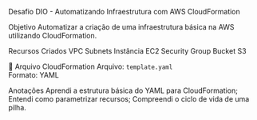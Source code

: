 Desafio DIO - Automatizando Infraestrutura com AWS CloudFormation

 Objetivo
Automatizar a criação de uma infraestrutura básica na AWS utilizando CloudFormation.
 
 Recursos Criados
 VPC
Subnets
Instância EC2
Security Group
Bucket S3

🧱 Arquivo CloudFormation
Arquivo: `template.yaml`  
Formato: YAML

Anotações
Aprendi a estrutura básica do YAML para CloudFormation;
Entendi como parametrizar recursos;
Compreendi o ciclo de vida de uma pilha.

